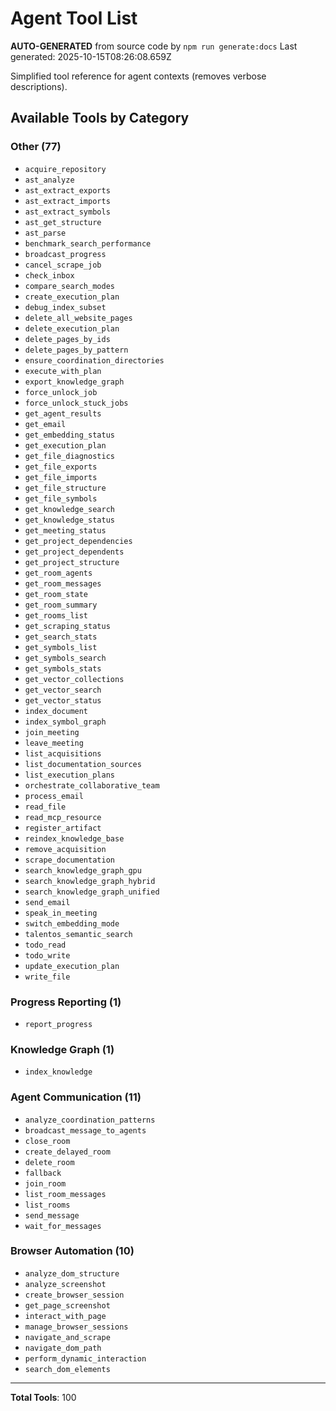 # Agent Tool List

**AUTO-GENERATED** from source code by `npm run generate:docs`
Last generated: 2025-10-15T08:26:08.659Z

Simplified tool reference for agent contexts (removes verbose descriptions).

## Available Tools by Category

### Other (77)

- `acquire_repository`
- `ast_analyze`
- `ast_extract_exports`
- `ast_extract_imports`
- `ast_extract_symbols`
- `ast_get_structure`
- `ast_parse`
- `benchmark_search_performance`
- `broadcast_progress`
- `cancel_scrape_job`
- `check_inbox`
- `compare_search_modes`
- `create_execution_plan`
- `debug_index_subset`
- `delete_all_website_pages`
- `delete_execution_plan`
- `delete_pages_by_ids`
- `delete_pages_by_pattern`
- `ensure_coordination_directories`
- `execute_with_plan`
- `export_knowledge_graph`
- `force_unlock_job`
- `force_unlock_stuck_jobs`
- `get_agent_results`
- `get_email`
- `get_embedding_status`
- `get_execution_plan`
- `get_file_diagnostics`
- `get_file_exports`
- `get_file_imports`
- `get_file_structure`
- `get_file_symbols`
- `get_knowledge_search`
- `get_knowledge_status`
- `get_meeting_status`
- `get_project_dependencies`
- `get_project_dependents`
- `get_project_structure`
- `get_room_agents`
- `get_room_messages`
- `get_room_state`
- `get_room_summary`
- `get_rooms_list`
- `get_scraping_status`
- `get_search_stats`
- `get_symbols_list`
- `get_symbols_search`
- `get_symbols_stats`
- `get_vector_collections`
- `get_vector_search`
- `get_vector_status`
- `index_document`
- `index_symbol_graph`
- `join_meeting`
- `leave_meeting`
- `list_acquisitions`
- `list_documentation_sources`
- `list_execution_plans`
- `orchestrate_collaborative_team`
- `process_email`
- `read_file`
- `read_mcp_resource`
- `register_artifact`
- `reindex_knowledge_base`
- `remove_acquisition`
- `scrape_documentation`
- `search_knowledge_graph_gpu`
- `search_knowledge_graph_hybrid`
- `search_knowledge_graph_unified`
- `send_email`
- `speak_in_meeting`
- `switch_embedding_mode`
- `talentos_semantic_search`
- `todo_read`
- `todo_write`
- `update_execution_plan`
- `write_file`

### Progress Reporting (1)

- `report_progress`

### Knowledge Graph (1)

- `index_knowledge`

### Agent Communication (11)

- `analyze_coordination_patterns`
- `broadcast_message_to_agents`
- `close_room`
- `create_delayed_room`
- `delete_room`
- `fallback`
- `join_room`
- `list_room_messages`
- `list_rooms`
- `send_message`
- `wait_for_messages`

### Browser Automation (10)

- `analyze_dom_structure`
- `analyze_screenshot`
- `create_browser_session`
- `get_page_screenshot`
- `interact_with_page`
- `manage_browser_sessions`
- `navigate_and_scrape`
- `navigate_dom_path`
- `perform_dynamic_interaction`
- `search_dom_elements`

---

**Total Tools**: 100
